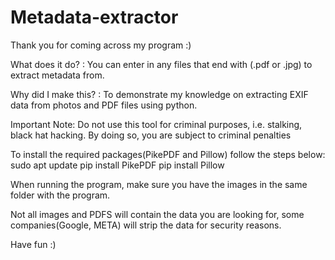 
# Metadata-extractor

Thank you for coming across my program :)

What does it do? : You can enter in any files that end with (.pdf or .jpg)  to extract  metadata from. 

Why did I make this? : To demonstrate my knowledge on extracting EXIF data from photos and PDF files using python. 

Important Note:
Do not use this tool for criminal purposes, i.e. stalking,  black hat hacking.
By doing so, you are  subject  to criminal penalties

To install the required packages(PikePDF and Pillow) follow the steps below:
sudo apt update
pip install PikePDF
pip install Pillow

When running the program, make sure you have the images in the same folder with the program. 

Not all images and PDFS will contain the data you are looking for, some companies(Google, META) will strip the data for security reasons.

Have fun :)
